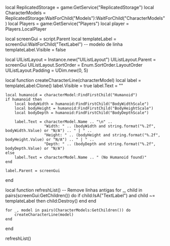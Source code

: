local ReplicatedStorage = game:GetService("ReplicatedStorage")
local CharacterModels = ReplicatedStorage:WaitForChild("Models"):WaitForChild("CharacterModels")
local Players = game:GetService("Players")
local player = Players.LocalPlayer

local screenGui = script.Parent
local templateLabel = screenGui:WaitForChild("TextLabel") -- modelo de linha
templateLabel.Visible = false

local UIListLayout = Instance.new("UIListLayout")
UIListLayout.Parent = screenGui
UIListLayout.SortOrder = Enum.SortOrder.LayoutOrder
UIListLayout.Padding = UDim.new(0, 5)

local function createCharacterLine(characterModel)
    local label = templateLabel:Clone()
    label.Visible = true
    label.Text = ""

    local humanoid = characterModel:FindFirstChild("Humanoid")
    if humanoid then
        local bodyWidth = humanoid:FindFirstChild("BodyWidthScale")
        local bodyHeight = humanoid:FindFirstChild("BodyHeightScale")
        local bodyDepth = humanoid:FindFirstChild("BodyDepthScale")
        
        label.Text = characterModel.Name .. "\n" ..
                     "Width: " .. (bodyWidth and string.format("%.2f", bodyWidth.Value) or "N/A") .. " | " ..
                     "Height: " .. (bodyHeight and string.format("%.2f", bodyHeight.Value) or "N/A") .. " | " ..
                     "Depth: " .. (bodyDepth and string.format("%.2f", bodyDepth.Value) or "N/A")
    else
        label.Text = characterModel.Name .. " (No Humanoid found)"
    end

    label.Parent = screenGui
end

local function refreshList()
    -- Remove linhas antigas
    for _, child in pairs(screenGui:GetChildren()) do
        if child:IsA("TextLabel") and child ~= templateLabel then
            child:Destroy()
        end
    end

    for _, model in pairs(CharacterModels:GetChildren()) do
        createCharacterLine(model)
    end
end

refreshList()
